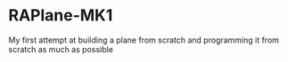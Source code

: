 # RAPlane-MK1
My first attempt at building a plane from scratch and programming it from scratch as much as possible
